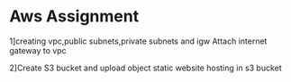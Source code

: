 # Aws Assignment

1]creating vpc,public subnets,private subnets and igw
Attach internet gateway to vpc


2]Create S3 bucket and upload object
static website hosting in s3 bucket

